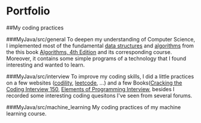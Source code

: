 Portfolio
=========

##My coding practices

###MyJava/src/general
To deepen my understanding of Computer Science, I implemented most of the fundamental [data structures](https://github.com/humpydonkey/Portfolio/tree/master/MyJava/src/general/datastructure) and [algorithms](https://github.com/humpydonkey/Portfolio/tree/master/MyJava/src/general/algorithms) from the this book [Algorithms, 4th Edition](http://algs4.cs.princeton.edu/home/) and its corresponding course.
Moreover, it contains some simple programs of a technology that I found interesting and wanted to learn.

###MyJava/src/interview
To improve my coding skills, I did a little practices on a few websites ([codility](https://codility.com/programmers/), [leetcode](https://leetcode.com/), ...) and a few Books([Cracking the Coding Interview 150](http://www.amazon.com/gp/product/098478280X/), [Elements of Programming Interview](http://www.amazon.com/Elements-Programming-Interviews-Insiders-Guide/dp/1479274836), besides I recorded some interesting coding quesitons I've seen from several forums.

###MyJava/src/machine_learning
My coding practices of my machine learning course.
